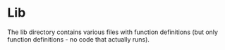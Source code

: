 # Lib

The lib directory contains various files with function definitions (but only function definitions - no code that actually runs).


